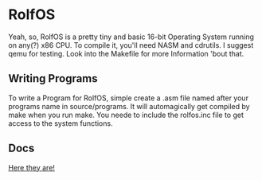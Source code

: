 RolfOS
======

Yeah, so, RolfOS is a pretty tiny and basic 16-bit Operating System running on any(?) x86 CPU. To compile it, you'll need NASM and cdrutils. I suggest qemu for testing. Look into the Makefile for more Information 'bout that.

Writing Programs
----------------
To write a Program for RolfOS, simple create a .asm file named after your programs name in source/programs. It will automagically get compiled by make when you run make. You neede to include the rolfos.inc file to get access to the system functions.

Docs
----
[Here they are!](http://htmlpreview.github.io/?https://raw.github.com/bigteddy97/RolfOS/master/doc/html/index.html)
